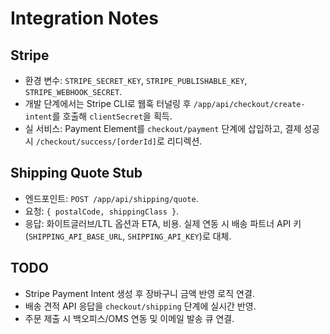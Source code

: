 # Integration Notes

## Stripe
- 환경 변수: `STRIPE_SECRET_KEY`, `STRIPE_PUBLISHABLE_KEY`, `STRIPE_WEBHOOK_SECRET`.
- 개발 단계에서는 Stripe CLI로 웹훅 터널링 후 `/app/api/checkout/create-intent`를 호출해 `clientSecret`을 획득.
- 실 서비스: Payment Element를 `checkout/payment` 단계에 삽입하고, 결제 성공 시 `/checkout/success/[orderId]`로 리디렉션.

## Shipping Quote Stub
- 엔드포인트: `POST /app/api/shipping/quote`.
- 요청: `{ postalCode, shippingClass }`.
- 응답: 화이트글러브/LTL 옵션과 ETA, 비용. 실제 연동 시 배송 파트너 API 키(`SHIPPING_API_BASE_URL`, `SHIPPING_API_KEY`)로 대체.

## TODO
- Stripe Payment Intent 생성 후 장바구니 금액 반영 로직 연결.
- 배송 견적 API 응답을 `checkout/shipping` 단계에 실시간 반영.
- 주문 제출 시 백오피스/OMS 연동 및 이메일 발송 큐 연결.

